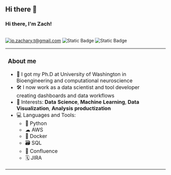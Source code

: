 ## Hi there 👋

<!--
**Zachary-Ip/Zachary-Ip** is a ✨ _special_ ✨ repository because its `README.md` (this file) appears on your GitHub profile.

Here are some ideas to get you started:

- 🔭 I’m currently working on ...
- 🌱 I’m currently learning ...
- 👯 I’m looking to collaborate on ...
- 🤔 I’m looking for help with ...
- 💬 Ask me about ...
- 📫 How to reach me: ...
- 😄 Pronouns: ...
- ⚡ Fun fact: ...
-->

### Hi there, I'm Zach!
\
[![ip.zachary.t@gmail.com](https://img.shields.io/static/v1?label=ip.zachary.t@gmail.com&message=%20&color=red&logo=gmail&style=flat-square&logoColor=white)](mailto:ip.zachary.t@gmail.com)
![Static Badge](https://img.shields.io/badge/LinkedIn-blue?link=https%3A%2F%2Fwww.linkedin.com%2Fin%2FZacharyIp%2F)
![Static Badge](https://img.shields.io/badge/Google%20Scholar-green?link=https%3A%2F%2Fscholar.google.com%2Fcitations%3Fuser%3DDNHJczMAAAAJ)



<table><tr><td valign="top" width="100%">

### About me

- 🧠 I got my Ph.D at University of Washington in Bioengineering and computational neuroscience
- 🛠 I now work as a data scientist and tool developer creating dashboards and data workflows
- 📌 Interests: **Data Science**, **Machine Learning**, **Data Visualization**, **Analysis productization**
- 💻 Languages and Tools:
  - 🐍 Python
  - ☁ AWS
  - 🐳 Docker
  - 🗃 SQL
  - 📂 Confluence
  - 🗓 JIRA

</td><td valign="top" width="100%">
